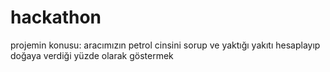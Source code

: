 # hackathon
projemin konusu: aracımızın petrol cinsini sorup ve yaktığı yakıtı hesaplayıp doğaya verdiği yüzde olarak göstermek
